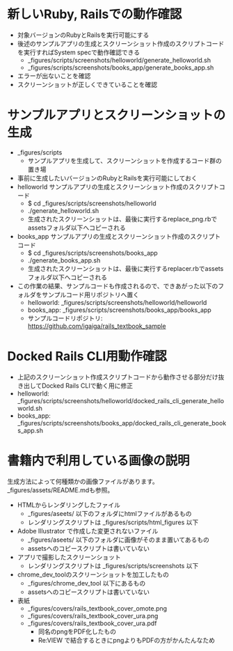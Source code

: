 # 新しいRuby, Railsでの動作確認

- 対象バージョンのRubyとRailsを実行可能にする
- 後述のサンプルアプリの生成とスクリーンショット作成のスクリプトコードを実行すればSystem specで動作確認できる
  - _figures/scripts/screenshots/helloworld/generate_helloworld.sh
  - _figures/scripts/screenshots/books_app/generate_books_app.sh
- エラーが出ないことを確認
- スクリーンショットが正しくできていることを確認

# サンプルアプリとスクリーンショットの生成

- _figures/scripts
  - サンプルアプリを生成して、スクリーンショットを作成するコード群の置き場
- 事前に生成したいバージョンのRubyとRailsを実行可能にしておく
- helloworld サンプルアプリの生成とスクリーンショット作成のスクリプトコード
  - $ cd _figures/scripts/screenshots/helloworld
  - ./generate_helloworld.sh
  - 生成されたスクリーンショットは、最後に実行するreplace_png.rbでassetsフォルダ以下へコピーされる
- books_app サンプルアプリの生成とスクリーンショット作成のスクリプトコード
  - $ cd _figures/scripts/screenshots/books_app
  - ./generate_books_app.sh
  - 生成されたスクリーンショットは、最後に実行するreplacer.rbでassetsフォルダ以下へコピーされる
- この作業の結果、サンプルコードも作成されるので、できあがった以下のフォルダをサンプルコード用リポジトリへ置く
  - helloworld: _figures/scripts/screenshots/helloworld/helloworld
  - books_app: _figures/scripts/screenshots/books_app/books_app
  - サンプルコードリポジトリ: https://github.com/igaiga/rails_textbook_sample

# Docked Rails CLI用動作確認

- 上記のスクリーンショット作成スクリプトコードから動作させる部分だけ抜き出してDocked Rails CLIで動く用に修正
- helloworld: _figures/scripts/screenshots/helloworld/docked_rails_cli_generate_helloworld.sh
- books_app: _figures/scripts/screenshots/books_app/docked_rails_cli_generate_books_app.sh

# 書籍内で利用している画像の説明

生成方法によって何種類かの画像ファイルがあります。_figures/assets/README.mdも参照。

- HTMLからレンダリングしたファイル
  - _figures/aseets/ 以下のフォルダにhtmlファイルがあるもの
  - レンダリングスクリプトは _figures/scripts/html_figures 以下
- Adobe Illustrator で作成した変更されないファイル
  - _figures/aseets/ 以下のフォルダに画像がそのまま置いてあるもの
  - assetsへのコピースクリプトは書いていない
- アプリで撮影したスクリーンショット
  - レンダリングスクリプトは _figures/scripts/screenshots 以下
- chrome_dev_toolのスクリーンショットを加工したもの
  - _figures/chrome_dev_tool 以下にあるもの
  - assetsへのコピースクリプトは書いていない
- 表紙
  - _figures/covers/rails_textbook_cover_omote.png
  - _figures/covers/rails_textbook_cover_ura.png
  - _figures/covers/rails_textbook_cover_ura.pdf
    - 同名のpngをPDF化したもの
    - Re:VIEW で結合するときにpngよりもPDFの方がかんたんなため
